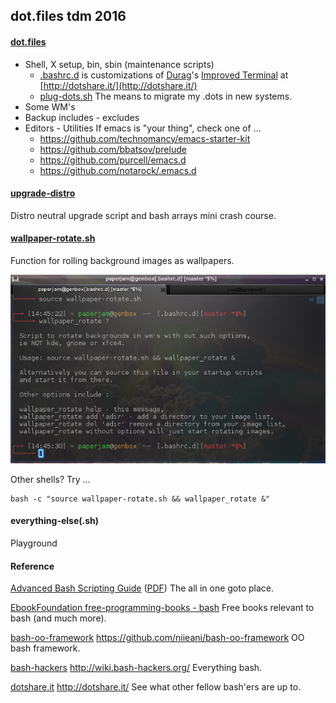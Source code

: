 ## dot.files tdm 2016

#### [dot.files](dot.files)
* Shell, X setup, bin, sbin (maintenance scripts)
  * [.bashrc.d](dot.files/.bashrc.d) is customizations of [Durag](http://dotshare.it/~Durag/)'s [Improved Terminal](http://dotshare.it/dots/1027/) at [http://dotshare.it/](http://dotshare.it/)
  * [plug-dots.sh](dot.files/bin/plug-dots.sh)
    The means to migrate my .dots in new systems.
* Some WM's
* Backup includes - excludes
* Editors - Utilities
  If emacs is "your thing", check one of ...
    * https://github.com/technomancy/emacs-starter-kit
    * https://github.com/bbatsov/prelude
    * https://github.com/purcell/emacs.d
    * https://github.com/notarock/.emacs.d

#### [upgrade-distro](dot.files/sbin/upgrade-distro.sh)
Distro neutral upgrade script and bash arrays mini crash course.

#### [wallpaper-rotate.sh](dot.files/.bashrc.d/wallpaper-rotate.sh)
Function for rolling background images as wallpapers.

![wallpaper-rotate](wpr-help.png "Help screen")

Other shells? Try ...
``` shell
bash -c "source wallpaper-rotate.sh && wallpaper_rotate &"
```

#### everything-else(.sh)
Playground

#### Reference
[Advanced Bash Scripting Guide](http://www.tldp.org/LDP/abs/html/abs-guide.html) ([PDF](http://www.tldp.org/LDP/abs/abs-guide.pdf)) The all in one goto place.

[EbookFoundation free-programming-books - bash](https://github.com/EbookFoundation/free-programming-books/blob/master/free-programming-books.md#bash) Free books relevant to bash (and much more).

[bash-oo-framework](https://github.com/niieani/bash-oo-framework) https://github.com/niieani/bash-oo-framework OO bash framework.

[bash-hackers](http://wiki.bash-hackers.org/) http://wiki.bash-hackers.org/ Everything bash.

[dotshare.it](http://dotshare.it/) http://dotshare.it/ See what other fellow bash'ers are up to.

